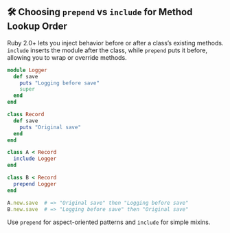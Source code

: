 ## 🛠️ Choosing `prepend` vs `include` for Method Lookup Order

Ruby 2.0+ lets you inject behavior before or after a class’s existing methods. `include` inserts the module after the class, while `prepend` puts it before, allowing you to wrap or override methods.

```ruby
module Logger
  def save
    puts "Logging before save"
    super
  end
end

class Record
  def save
    puts "Original save"
  end
end

class A < Record
  include Logger
end

class B < Record
  prepend Logger
end

A.new.save  # => "Original save" then "Logging before save"
B.new.save  # => "Logging before save" then "Original save"
```

Use `prepend` for aspect-oriented patterns and `include` for simple mixins.